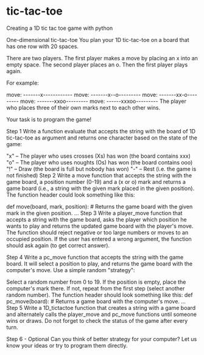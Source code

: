 # tic-tac-toe
Creating a 1D tic tac toe game with python

One-dimensional tic-tac-toe
You plan your 1D tic-tac-toe on a board that has one row with 20 spaces.

There are two players. The first player makes a move by placing an x into an empty space. The second player places an o. Then the first player plays again.

For example:

move: -------x------------
move: -------x--o---------
move: -------xx-o---------
move: -------xxoo---------
move: ------xxxoo---------
The player who places three of their own marks next to each other wins.

Your task is to program the game!

Step 1
Write a function evaluate that accepts the string with the board of 1D tic-tac-toe as argument and returns one character based on the state of the game:

"x" – The player who uses crosses (Xs) has won (the board contains xxx)
"o" – The player who uses noughts (Os) has won (the board contains ooo)
"!" – Draw (the board is full but nobody has won)
"-" – Rest (i.e. the game is not finished)
Step 2
Write a move function that accepts the string with the game board, a position number (0-19) and a (x or o) mark and returns a game board (i.e., a string with the given mark placed in the given position). The function header could look something like this:

def move(board, mark, position):
    # Returns the game board with the given mark in the given position.
    ...
Step 3
Write a player_move function that accepts a string with the game board, asks the player which position he wants to play and returns the updated game board with the player's move. The function should reject negative or too large numbers or moves to an occupied position. If the user has entered a wrong argument, the function should ask again (to get correct answer).

Step 4
Write a pc_move function that accepts the string with the game board. It will select a position to play, and returns the game board with the computer's move.
Use a simple random "strategy":

Select a random number from 0 to 19.
If the position is empty, place the computer's mark there.
If not, repeat from the first step (select another random number). The function header should look something like this:
def pc_move(board):
    # Returns a game board with the computer's move.
    ...
Step 5
Write a 1D_tictactoe function that creates a string with a game board and alternately calls the player_move and pc_move functions until someone wins or draws. Do not forget to check the status of the game after every turn.

Step 6 - Optional
Can you think of better strategy for your computer? Let us know your ideas or try to program them directly.
